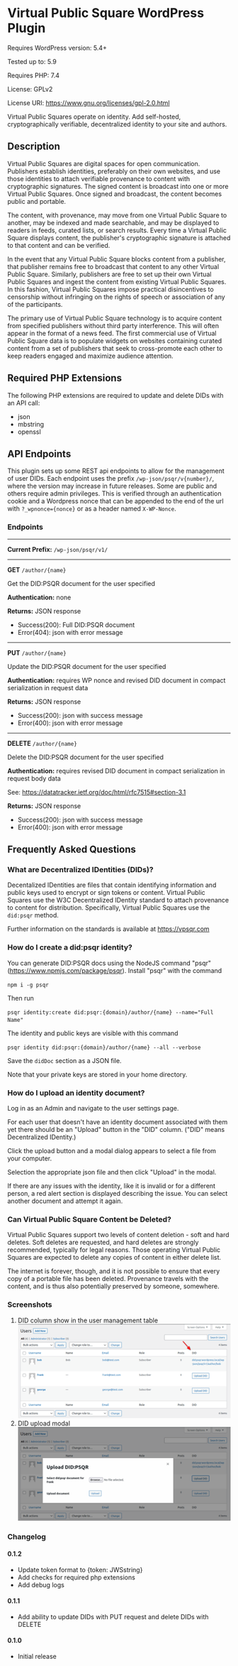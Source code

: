 # Virtual Public Square WordPress Plugin
Requires WordPress version: 5.4+

Tested up to: 5.9

Requires PHP: 7.4

License: GPLv2

License URI: https://www.gnu.org/licenses/gpl-2.0.html

Virtual Public Squares operate on identity. Add self-hosted, cryptographically verifiable,
decentralized identity to your site and authors.

## Description

Virtual Public Squares are digital spaces for open communication. Publishers establish
identities, preferably on their own websites, and use those identities to attach
verifiable provenance to content with cryptographic signatures.  The signed content is
broadcast into one or more Virtual Public Squares. Once signed and broadcast, the content
becomes public and portable.

The content, with provenance, may move from one Virtual Public Square to another, may
be indexed and made searchable, and may be displayed to readers in feeds, curated lists,
or search results. Every time a Virtual Public Square displays content, the publisher's
cryptographic signature is attached to that content and can be verified.

In the event that any Virtual Public Square blocks content from a publisher, that
publisher remains free to broadcast that content to any other Virtual Public Square.
Similarly, publishers are free to set up their own Virtual Public Squares and ingest
the content from existing Virtual Public Squares. In this fashion, Virtual Public
Squares impose practical disincentives to censorship without infringing on the rights
of speech or association of any of the participants.

The primary use of Virtual Public Square technology is to acquire content from specified
publishers without third party interference. This will often appear in the format of a
news feed. The first commercial use of Virtual Public Square data is to populate widgets
on websites containing curated content from a set of publishers that seek to cross-promote
each other to keep readers engaged and maximize audience attention.

## Required PHP Extensions

The following PHP extensions are required to update and delete DIDs with an API call:

* json
* mbstring
* openssl

## API Endpoints

This plugin sets up some REST api endpoints to allow for the management of user DIDs.
Each endpoint uses the prefix `/wp-json/psqr/v{number}/`, where the version may increase in future releases.
Some are public and others require admin privileges. This is verified through an authentication cookie
and a Wordpress nonce that can be appended to the end of the url with `?_wpnonce={nonce}` or as a header
named `X-WP-Nonce`.

### Endpoints

---
**Current Prefix:** `/wp-json/psqr/v1/`

---

**GET** `/author/{name}`

Get the DID:PSQR document for the user specified

**Authentication:** none

**Returns:** JSON response
* Success(200): Full DID:PSQR document
* Error(404): json with error message

---

**PUT** `/author/{name}`

Update the DID:PSQR document for the user specified

**Authentication:** requires WP nonce and revised DID document in compact serialization
in request data

**Returns:** JSON response
* Success(200): json with success message
* Error(400): json with error message

---

**DELETE** `/author/{name}`

Delete the DID:PSQR document for the user specified

**Authentication:** requires revised DID document in compact serialization
in request body data

See: https://datatracker.ietf.org/doc/html/rfc7515#section-3.1

**Returns:** JSON response
* Success(200): json with success message
* Error(400): json with error message

## Frequently Asked Questions

### What are Decentralized IDentities (DIDs)?

Decentalized IDentities are files that contain identifying information and public keys used
to encrypt or sign tokens or content. Virtual Public Squares use the W3C Decentralized
IDentity standard to attach provenance to content for distribution. Specifically, Virtual
Public Squares use the `did:psqr` method.

Further information on the standards is available at https://vpsqr.com

### How do I create a did:psqr identity?

You can generate DID:PSQR docs using the NodeJS command "psqr" (https://www.npmjs.com/package/psqr).
Install "psqr" with the command

`npm i -g psqr`

Then run

`psqr identity:create did:psqr:{domain}/author/{name} --name="Full Name"`

The identity and public keys are visible with this command

`psqr identity did:psqr:{domain}/author/{name} --all --verbose`

Save the `didDoc` section as a JSON file.

Note that your private keys are stored in your home directory.

### How do I upload an identity document?

Log in as an Admin and navigate to the user settings page.

For each user that doesn't have an identity document associated with them yet there should
be an "Upload" button in the "DID" column. ("DID" means Decentralized IDentity.)

Click the upload button and a modal dialog appears to select a file from your computer.

Selection the appropriate json file and then click "Upload" in the modal.

If there are any issues with the identity, like it is invalid or for a different person,
a red alert section is displayed describing the issue. You can select another document
and attempt it again.

### Can Virtual Public Square Content be Deleted?

Virtual Public Squares support two levels of content deletion - soft and hard deletes.
Soft deletes are requested, and hard deletes are strongly recommended, typically for
legal reasons. Those operating Virtual Public Squares are expected to delete any copies
of content in either delete list.

The internet is forever, though, and it is not possible to ensure that every copy of a
portable file has been deleted. Provenance travels with the content, and is thus also
potentially preserved by someone, somewhere.

### Screenshots

1. DID column show in the user management table
![user management table](assets/screenshot-1.png?raw=true "Title")
2. DID upload modal
![upload modal](assets/screenshot-2.png?raw=true "Title")

### Changelog

#### 0.1.2
* Update token format to {token: JWSstring}
* Add checks for required php extensions
* Add debug logs

#### 0.1.1
* Add ability to update DIDs with PUT request and delete DIDs with DELETE

#### 0.1.0
* Initial release

